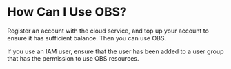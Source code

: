 # How Can I Use OBS?<a name="obs_faq_0032"></a>

Register an account with the cloud service, and top up your account to ensure it has sufficient balance. Then you can use OBS.

If you use an IAM user, ensure that the user has been added to a user group that has the permission to use OBS resources.

